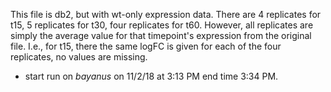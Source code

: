 This file is db2, but with wt-only expression data.  There are 4 replicates for t15, 5 replicates for t30, four replicates for t60.  However, all replicates are simply the average value for that timepoint's expression from the original file.  I.e., for t15, there the same logFC is given for each of the four replicates, no values are missing.
* start run on _bayanus_ on 11/2/18 at 3:13 PM end time 3:34 PM.
